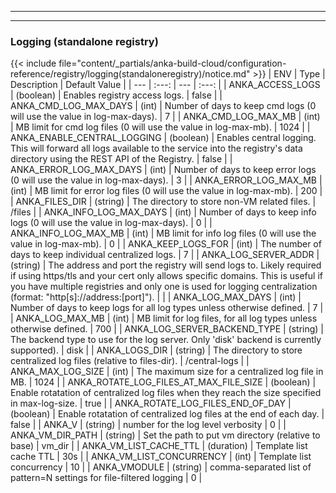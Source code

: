 
---
---
### Logging (standalone registry)
{{< include file="content/_partials/anka-build-cloud/configuration-reference/registry/logging(standaloneregistry)/notice.md" >}}
| ENV | Type | Description | Default Value |
| --- | :---: | --- | :---: |
| ANKA_ACCESS_LOGS | (boolean) | Enables registry access logs. | false |
| ANKA_CMD_LOG_MAX_DAYS | (int) | Number of days to keep cmd logs (0 will use the value in log-max-days). | 7 |
| ANKA_CMD_LOG_MAX_MB | (int) | MB limit for cmd log files (0 will use the value in log-max-mb). | 1024 |
| ANKA_ENABLE_CENTRAL_LOGGING | (boolean) | Enables central logging. This will forward all logs available to the service into the registry's data directory using the REST API of the Registry. | false |
| ANKA_ERROR_LOG_MAX_DAYS | (int) | Number of days to keep error logs (0 will use the value in log-max-days). | 3 |
| ANKA_ERROR_LOG_MAX_MB | (int) | MB limit for error log files (0 will use the value in log-max-mb). | 200 |
| ANKA_FILES_DIR | (string) | The directory to store non-VM related files. | /files |
| ANKA_INFO_LOG_MAX_DAYS | (int) | Number of days to keep info logs (0 will use the value in log-max-days). | 0 |
| ANKA_INFO_LOG_MAX_MB | (int) | MB limit for info log files  (0 will use the value in log-max-mb). | 0 |
| ANKA_KEEP_LOGS_FOR | (int) | The number of days to keep individual centralized logs. | 7 |
| ANKA_LOG_SERVER_ADDR | (string) | The address and port the registry will send logs to. Likely required if using https/tls and your cert only allows specific domains. This is useful if you have multiple registries and only one is used for logging centralization (format: "http[s]://address:[port]"). |  |
| ANKA_LOG_MAX_DAYS | (int) | Number of days to keep logs for all log types unless otherwise defined. | 7 |
| ANKA_LOG_MAX_MB | (int) | MB limit for log files, for all log types unless otherwise defined. | 700 |
| ANKA_LOG_SERVER_BACKEND_TYPE | (string) | The backend type to use for the log server. Only 'disk' backend is currently supported). | disk |
| ANKA_LOGS_DIR | (string) | The directory to store centralized log files (relative to files-dir). | /central-logs |
| ANKA_MAX_LOG_SIZE | (int) | The maximum size for a centralized log file in MB. | 1024 |
| ANKA_ROTATE_LOG_FILES_AT_MAX_FILE_SIZE | (boolean) | Enable rotatation of centralized log files when they reach the size specified in max-log-size. | true |
| ANKA_ROTATE_LOG_FILES_END_OF_DAY | (boolean) | Enable rotatation of centralized log files at the end of each day. | false |
| ANKA_V | (string)  | number for the log level verbosity | 0 |
| ANKA_VM_DIR_PATH | (string) | Set the path to put vm directory (relative to base) | vm_dir |
| ANKA_VM_LIST_CACHE_TTL | (duration) | Template list cache TTL | 30s |
| ANKA_VM_LIST_CONCURRENCY | (int) | Template list concurrency | 10 |
| ANKA_VMODULE | (string)  | comma-separated list of pattern=N settings for file-filtered logging | 0 |
